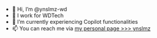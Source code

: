 - 👋 Hi, I’m @ynslmz-wd
- 👀 I work for WDTech
- 🌱 I’m currently experiencing Copilot functionalities
- 📫 You can reach me via [my personal page >>> ynslmz](https://ynslmz.github.io/)

<!---
ynslmz-wd/ynslmz-wd is a ✨ special ✨ repository because its `README.md` (this file) appears on your GitHub profile.
You can click the Preview link to take a look at your changes.
--->
